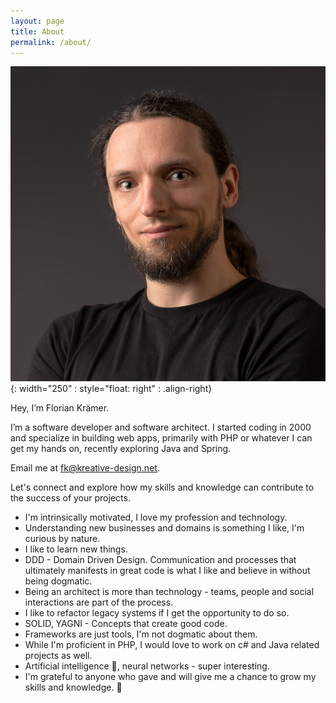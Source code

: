 ```yaml
---
layout: page
title: About
permalink: /about/
---
```


![Photo of Florian Krämer](/assets/images/foto.jpg){: width="250" : style="float: right" : .align-right}

Hey, I’m Florian Krämer.

I’m a software developer and software architect. I started coding in 2000 and specialize in building web apps, primarily with PHP or whatever I can get my hands on, recently exploring Java and Spring.

Email me at [fk@kreative-design.net](mailto:fk@kreative-design.net).

Let's connect and explore how my skills and knowledge can contribute to the success of your projects.

* I'm intrinsically motivated, I love my profession and technology.
* Understanding new businesses and domains is something I like, I'm curious by nature.
* I like to learn new things.
* DDD - Domain Driven Design. Communication and processes that ultimately manifests in great code is what I like and believe in without being dogmatic.
* Being an architect is more than technology - teams, people and social interactions are part of the process.
* I like to refactor legacy systems if I get the opportunity to do so.
* SOLID, YAGNI - Concepts that create good code.
* Frameworks are just tools, I'm not dogmatic about them.
* While I'm proficient in PHP, I would love to work on c# and Java related projects as well.
* Artificial intelligence 🤖, neural networks - super interesting.
* I'm grateful to anyone who gave and will give me a chance to grow my skills and knowledge. 🙇

<!--

## My experience & how I work

I have experience with backend and frontend development, more on the backend side. I’m familiar with the **SOLID principles**, **YAGNI** and **KISS**. I also have experience with risk analysis, quality attributes, service level agreements and architecture documentation.

One of my strengths is the analysis of business processes and to plan the software architecture accordingly. Understanding business is, in my opinion, the key to a successful product architecture. For that reason, I practice **domain driven design** - pragmatic, not dogmatic - and I think it is the best methodology to capture a holistic understanding of the business domain and to translate it into efficient software. I’m also interested in microservices, even **driven systems** and **distributed systems**, not just on a professional level but also in private.

My decisions are based on data, if the data can be collected and evaluated. I’m aware that data is not everything and pragmatism is often required to make the best architectural decision, because architecture is often the challenge of finding the best compromise of different factors.

Seminars with **Ross Tuck, Matthias Noback** and the work of **Eric Evans** shaped my view on architecture and programming. They influenced me and my thinking a lot in a very positive way.

But I don’t see only technology as part of my work and the processing, but also teams and humans. They are also a fundamental aspect of the processes, the same as the technological aspects, especially in larger organizations. There are not only technological dependencies but also dependencies on teams and people that must be managed to ensure optimal results. **“Team Topologies” by Manuel Pais** and **“The Five Dysfunctions of a Team” by Patrick Lencioni** have helped me a lot here to extend my understanding of that problem space.

During my career, I also planned and introduced a CI/CD process, I implemented a security incident handling process within a department in cooperation with the security team to ensure that our processing complied with SOC2 and ISO 27001. To measure performance metrics of the product, I selected a tool and created a process that, as a part of the release process, verifies the quality of performance of the product. Together with the product owners, I’ve created service level objectives for this initiative.

I’m pro-active and try to see problems before they escape and plan accordingly. I  like to communicate with the stakeholders in a project.

## Achievements in my career

### Freelancer

#### 

My first bigger project was the complete process of gathering requirements, defining the technology and finding solutions for a mid-sized business repairing motor spindles. The repair process required a complete documentation from the beginning to the end of the process that included a photo documentation of certain steps and to generate a 27 page PDF report at the end.

### PSA Publishers Ltd: World Architects

#### 

* Introduced a CI/CD process and a branching strategy.
* Upgraded the application over 2 major releases of the framework.
* Planned a CRM system.

#### Microservices

Planned a refactoring of the application into microservices. Why microservices? Usually microservices are used to distribute work and responsibility between teams and to create separately maintainable domains.

World architects suffered from the problem that we never had enough people for all the work to be done and the constant updates of libraries and the framework caused additional work. The reason to choose microservices here was simply to extract certain functionality from the monolith, mostly infrastructure related concerns, from the core application and to implement them once and to no have the need to maintain them more then necessary because they would not be accessible from the outside, so we could focus on our domain instead.

### Spryker Systems GmbH

#### Authentication & Authorzation Abstraction

After my probation time my first task was to design an abstract authentication and authorization system that will work across all layers in Sprykers architecture.

#### Unified Commerce Architecture

#### Warehouse Management Architecture

#### Defining a Security Incident Process

#### Defining a performance Process

-->